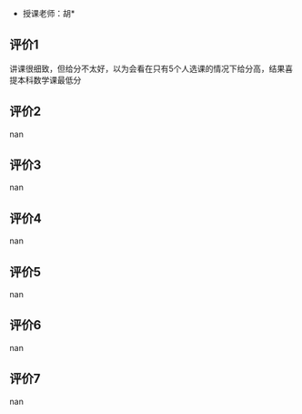 - 授课老师：胡* 

## 评价1

讲课很细致，但给分不太好，以为会看在只有5个人选课的情况下给分高，结果喜提本科数学课最低分
## 评价2

nan
## 评价3

nan
## 评价4

nan
## 评价5

nan
## 评价6

nan
## 评价7

nan
